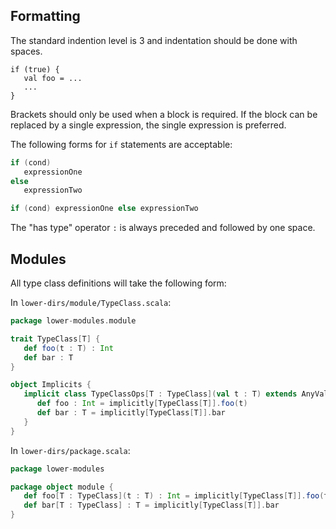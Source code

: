 ## Formatting

The standard indention level is 3 and indentation should be done with spaces.
```
if (true) {
   val foo = ...
   ...
}
```

Brackets should only be used when a block is required. If the block can be replaced by a single expression, the single expression is preferred.

The following forms for `if` statements are acceptable:
```scala
if (cond)
   expressionOne
else
   expressionTwo

if (cond) expressionOne else expressionTwo
```

The "has type" operator `:` is always preceded and followed by one space.

## Modules

All type class definitions will take the following form:

In `lower-dirs/module/TypeClass.scala`:
```scala
package lower-modules.module

trait TypeClass[T] {
   def foo(t : T) : Int
   def bar : T
}

object Implicits {
   implicit class TypeClassOps[T : TypeClass](val t : T) extends AnyVal {
      def foo : Int = implicitly[TypeClass[T]].foo(t)
      def bar : T = implicitly[TypeClass[T]].bar
   }
}
```

In `lower-dirs/package.scala`:
```scala
package lower-modules

package object module {
   def foo[T : TypeClass](t : T) : Int = implicitly[TypeClass[T]].foo(t)
   def bar[T : TypeClass] : T = implicitly[TypeClass[T]].bar
}
```
